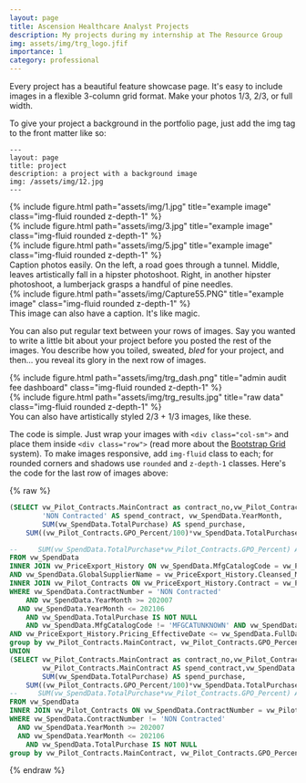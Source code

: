 ```yaml
---
layout: page
title: Ascension Healthcare Analyst Projects
description: My projects during my internship at The Resource Group
img: assets/img/trg_logo.jfif
importance: 1
category: professional
---
```


Every project has a beautiful feature showcase page.
It's easy to include images in a flexible 3-column grid format.
Make your photos 1/3, 2/3, or full width.

To give your project a background in the portfolio page, just add the img tag to the front matter like so:

    ---
    layout: page
    title: project
    description: a project with a background image
    img: /assets/img/12.jpg
    ---

<div class="row">
    <div class="col-sm mt-3 mt-md-0">
        {% include figure.html path="assets/img/1.jpg" title="example image" class="img-fluid rounded z-depth-1" %}
    </div>
    <div class="col-sm mt-3 mt-md-0">
        {% include figure.html path="assets/img/3.jpg" title="example image" class="img-fluid rounded z-depth-1" %}
    </div>
    <div class="col-sm mt-3 mt-md-0">
        {% include figure.html path="assets/img/5.jpg" title="example image" class="img-fluid rounded z-depth-1" %}
    </div>
</div>
<div class="caption">
    Caption photos easily. On the left, a road goes through a tunnel. Middle, leaves artistically fall in a hipster photoshoot. Right, in another hipster photoshoot, a lumberjack grasps a handful of pine needles.
</div>
<div class="row">
    <div class="col-sm mt-3 mt-md-0">
        {% include figure.html path="assets/img/Capture55.PNG" title="example image" class="img-fluid rounded z-depth-1" %}
    </div>
</div>
<div class="caption">
    This image can also have a caption. It's like magic.
</div>

You can also put regular text between your rows of images.
Say you wanted to write a little bit about your project before you posted the rest of the images.
You describe how you toiled, sweated, *bled* for your project, and then... you reveal its glory in the next row of images.


<div class="row justify-content-sm-center">
    <div class="col-sm-8 mt-3 mt-md-0">
        {% include figure.html path="assets/img/trg_dash.png" title="admin audit fee dashboard" class="img-fluid rounded z-depth-1" %}
    </div>
    <div class="col-sm-4 mt-3 mt-md-0">
        {% include figure.html path="assets/img/trg_results.jpg" title="raw data" class="img-fluid rounded z-depth-1" %}
    </div>
</div>
<div class="caption">
    You can also have artistically styled 2/3 + 1/3 images, like these.
</div>


The code is simple.
Just wrap your images with `<div class="col-sm">` and place them inside `<div class="row">` (read more about the <a href="https://getbootstrap.com/docs/4.4/layout/grid/">Bootstrap Grid</a> system).
To make images responsive, add `img-fluid` class to each; for rounded corners and shadows use `rounded` and `z-depth-1` classes.
Here's the code for the last row of images above:

{% raw %}
```sql
(SELECT vw_Pilot_Contracts.MainContract as contract_no,vw_Pilot_Contracts.GPO_Percent AS gpo_percent, vw_Pilot_Contracts.Discipline,
        'NON Contracted' AS spend_contract, vw_SpendData.YearMonth,
        SUM(vw_SpendData.TotalPurchase) AS spend_purchase,
    SUM((vw_Pilot_Contracts.GPO_Percent/100)*vw_SpendData.TotalPurchase) AS spend_due

--     SUM(vw_SpendData.TotalPurchase*vw_Pilot_Contracts.GPO_Percent) AS spend_due
FROM vw_SpendData
INNER JOIN vw_PriceExport_History ON vw_SpendData.MfgCatalogCode = vw_PriceExport_History.Cleansed_PartNo
AND vw_SpendData.GlobalSupplierName = vw_PriceExport_History.Cleansed_MFGName
INNER JOIN vw_Pilot_Contracts ON vw_PriceExport_History.Contract = vw_Pilot_Contracts.Contract
WHERE vw_SpendData.ContractNumber = 'NON Contracted'
    AND vw_SpendData.YearMonth >= 202007
  AND vw_SpendData.YearMonth <= 202106
    AND vw_SpendData.TotalPurchase IS NOT NULL
    AND vw_SpendData.MfgCatalogCode != 'MFGCATUNKNOWN' AND vw_SpendData.MfgCatalogCode != 'SUPPLIERCATUNKNOWN'
AND vw_PriceExport_History.Pricing_EffectiveDate <= vw_SpendData.FullDate AND vw_SpendData.FullDate <= vw_PriceExport_History.Contract_ExpirationDate
group by vw_Pilot_Contracts.MainContract, vw_Pilot_Contracts.GPO_Percent, vw_SpendData.YearMonth, vw_Pilot_Contracts.Discipline)
UNION
(SELECT vw_Pilot_Contracts.MainContract as contract_no,vw_Pilot_Contracts.GPO_Percent AS gpo_percent, vw_Pilot_Contracts.Discipline,
        vw_Pilot_Contracts.MainContract AS spend_contract,vw_SpendData.YearMonth,
        SUM(vw_SpendData.TotalPurchase) AS spend_purchase,
    SUM((vw_Pilot_Contracts.GPO_Percent/100)*vw_SpendData.TotalPurchase) AS spend_due
--     SUM(vw_SpendData.TotalPurchase*vw_Pilot_Contracts.GPO_Percent) AS total_due
FROM vw_SpendData
INNER JOIN vw_Pilot_Contracts ON vw_SpendData.ContractNumber = vw_Pilot_Contracts.Contract
WHERE vw_SpendData.ContractNumber != 'NON Contracted'
  AND vw_SpendData.YearMonth >= 202007
  AND vw_SpendData.YearMonth <= 202106
    AND vw_SpendData.TotalPurchase IS NOT NULL
group by vw_Pilot_Contracts.MainContract, vw_Pilot_Contracts.GPO_Percent,vw_SpendData.YearMonth, vw_Pilot_Contracts.Discipline)
```
{% endraw %}
